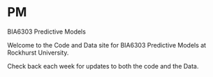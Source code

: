 # PM
BIA6303 Predictive Models

Welcome to the Code and Data site for BIA6303 Predictive Models at Rockhurst University. 

Check back each week for updates to both the code and the Data. 
